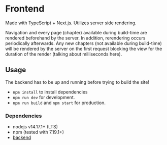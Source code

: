 # Frontend

Made with TypeScript + Next.js. Utilizes server side rendering.

Navigation and every page (chapter) available during build-time are rendered beforehand by the server. In addition, rerendering occurs periodically afterwards. Any new chapters (not available during build-time) will be rendered by the server on the first request blocking the view for the duration of the render (talking about milliseconds here).

## Usage

The backend has to be up and running before trying to build the site!

- `npm install` to install dependencies
- `npm run dev` for development.
- `npm run build` and `npm start` for production.

### Dependencies

- nodejs v14.17.1+ (LTS)
- npm (tested with 7.19.1+)
- [backend](../backend)
